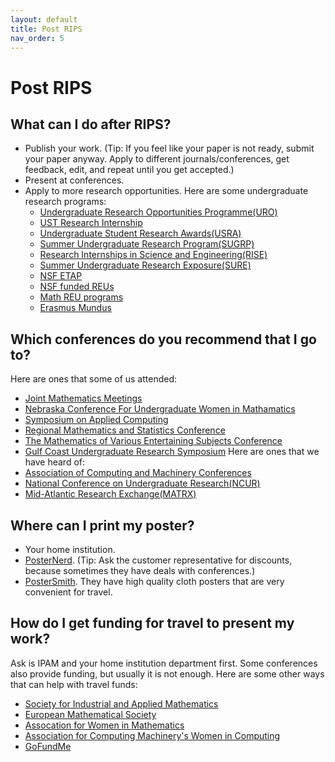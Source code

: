 ```yaml
---
layout: default
title: Post RIPS
nav_order: 5
---
```


# Post RIPS

## What can I do after RIPS?
- Publish your work. (Tip: If you feel like your paper is not ready, submit your paper anyway. Apply to different journals/conferences, get feedback, edit, and repeat until you get accepted.)
- Present at conferences.
- Apply to more research opportunities. Here are some undergraduate research programs:
  - [Undergraduate Research Opportunities Programme(URO)](https://www.imperial.ac.uk/urop/)
  - [UST Research Internship](https://www.ip-korea.org/impact/cultivating.php)
  - [Undergraduate Student Research Awards(USRA)](https://www.nserc-crsng.gc.ca/students-etudiants/ug-pc/usra-brpc_eng.asp)
  - [Summer Undergraduate Research Program(SUGRP)](https://sse.cuhk.edu.cn/article/853)
  - [Research Internships in Science and Engineering(RISE)](https://www.daad.de/rise/en/)
  - [Summer Undergraduate Research Exposure(SURE)](https://www.iith.ac.in/news/2024/02/15/Summer-Undergraduate-Research-Exposure/)
  - [NSF ETAP](https://etap.nsf.gov/programs)
  - [NSF funded REUs](https://www.nsf.gov/crssprgm/reu/)
  - [Math REU programs](https://sites.google.com/view/mathreu)
  - [Erasmus Mundus](https://erasmus-plus.ec.europa.eu/opportunities/opportunities-for-individuals/students/erasmus-mundus-joint-masters)

## Which conferences do you recommend that I go to?
Here are ones that some of us attended:
- [Joint Mathematics Meetings](https://jointmathematicsmeetings.org/jmm)
- [Nebraska Conference For Undergraduate Women in Mathamatics](https://math.unl.edu/ncuwm)
- [Symposium on Applied Computing](https://www.sigapp.org/sac/sac2025/)
- [Regional Mathematics and Statistics Conference](https://mathstats.uncg.edu/rmsc/)
- [The Mathematics of Various Entertaining Subjects Conference](https://momath.org/moves-conference/)
- [Gulf Coast Undergraduate Research Symposium](https://gcurs.rice.edu/)
Here are ones that we have heard of:
- [Association of Computing and Machinery Conferences](https://dl.acm.org/conferences/upcoming?startPage=3&pageSize=10)
- [National Conference on Undergraduate Research(NCUR)](https://ncur.secure-platform.com/2024)
- [Mid-Atlantic Research Exchange(MATRX)](https://engineering.jhu.edu/ams/event/mid-atlantic-research-exchange-matrx/)

## Where can I print my poster?
- Your home institution.
- [PosterNerd](https://www.posternerd.com/). (Tip: Ask the customer representative for discounts, because sometimes they have deals with conferences.)
- [PosterSmith](https://postersmith.com/). They have high quality cloth posters that are very convenient for travel.

## How do I get funding for travel to present my work?
Ask is IPAM and your home institution department first. Some conferences also provide funding, but usually it is not enough. Here are some other ways that can help with travel funds:
- [Society for Industrial and Applied Mathematics](https://www.siam.org/conferences-events/conference-support/travel-and-registration-support/)
- [European Mathematical Society](https://euromathsoc.org/submit/travel-grant)
- [Assocation for Women in Mathematics](https://awm-math.org/awards/awm-grants/travel-grants/#:~:text=Applicants%20must%20be%20women%20holding,past%20two%20years%20is%20ineligible)
- [Association for Computing Machinery's Women in Computing](https://women.acm.org/scholarships/)
- [GoFundMe](https://www.gofundme.com/)




